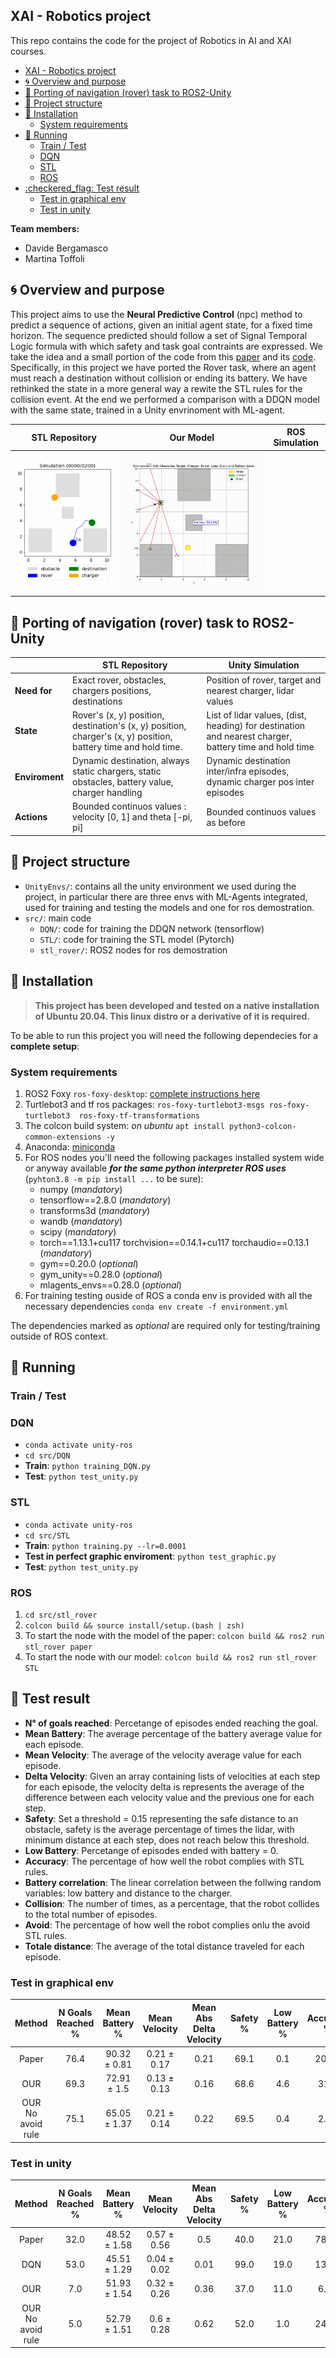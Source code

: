 ## XAI - Robotics project

This repo contains the code for the project of Robotics in AI and XAI courses.
- [XAI - Robotics project](#xai---robotics-project)
- [:cyclone: Overview and purpose](#cyclone-overview-and-purpose)
- [:whale: Porting of navigation (rover) task to ROS2-Unity](#whale-porting-of-navigation-rover-task-to-ros2-unity)
- [:book: Project structure](#book-project-structure)
- [:syringe: Installation](#syringe-installation)
  - [System requirements](#system-requirements)
- [:trumpet: Running](#trumpet-running)
  - [Train / Test](#train--test)
  - [DQN](#dqn)
  - [STL](#stl)
  - [ROS](#ros)
- [:checkered\_flag: Test result](#checkered_flag-test-result)
  - [Test in graphical env](#test-in-graphical-env)
  - [Test in unity](#test-in-unity)


**Team members:**
- Davide Bergamasco
- Martina Toffoli

## :cyclone: Overview and purpose 

This project aims to use the **Neural Predictive Control** (npc) method to predict a sequence of actions, given an initial agent state, for a fixed time horizon. The sequence predicted should follow a set of Signal Temporal Logic formula with which safety and task goal contraints are expressed. We take the idea and a small portion of the code from this [paper](https://arxiv.org/abs/2309.05131) and its [code](https://github.com/mengyuest/stl_npc). Specifically, in this project we have ported the Rover task, where an agent must reach a destination without collision or ending its battery. 
We have rethinked the state in a more general way a rewite the STL rules for the collision event. At the end we performed a comparison with a DDQN model with the same state, trained in a Unity envrinoment with ML-agent.


| STL Repository | Our Model | ROS Simulation |
|----------------|-----------|------------------|
| ![Alt Text](./asset/paper.gif)   | ![Alt Text](./asset/our.gif) | |


## :whale: Porting of navigation (rover) task to ROS2-Unity

|                | STL Repository                                                                                                 | Unity Simulation                                                                                      |
|----------------|----------------------------------------------------------------------------------------------------------------|-------------------------------------------------------------------------------------------------------|
| **Need for**   | Exact rover, obstacles, chargers positions, destinations                                                       | Position of rover, target and  nearest charger, lidar values                                          |
| **State**      | Rover's (x, y) position, destination's (x, y) position, charger's (x, y) position, battery time and hold time. | List of lidar values, (dist, heading) for destination and nearest charger, battery time and hold time |
| **Enviroment** | Dynamic destination, always static chargers, static obstacles, battery value, charger handling                 | Dynamic destination inter/infra episodes, dynamic charger pos inter episodes                          |
| **Actions**    | Bounded continuos values : velocity [0, 1] and theta [-pi, pi]                                                 | Bounded continuos values as before                                                                    |


## :book: Project structure

 - `UnityEnvs/`: contains all the unity environment we used during the project, in particular there are three envs with ML-Agents integrated, used for training and testing the models and one for ros demostration.
 - `src/`: main code
   - `DQN/`: code for training the DDQN network (tensorflow)
   - `STL/`: code for training the STL model (Pytorch)
   - `stl_rover/`: ROS2 nodes for ros demostration

## :syringe: Installation

> **This project has been developed and tested on a native installation of Ubuntu 20.04. This linux distro or a derivative of it is required.**

To be able to run this project you will need the following dependecies for a **complete setup**:

### System requirements

1. ROS2 Foxy `ros-foxy-desktop`: [complete instructions here](https://docs.ros.org/en/foxy/Installation/Ubuntu-Install-Debians.html)
2. Turtlebot3 and tf ros packages: `ros-foxy-turtlebot3-msgs ros-foxy-turtlebot3  ros-foxy-tf-transformations`
3. The colcon build system: *on ubuntu* `apt install python3-colcon-common-extensions -y`
4. Anaconda: [miniconda](https://docs.conda.io/projects/conda/en/stable/user-guide/install/linux.html)
5. For ROS nodes you'll need the following packages installed system wide or anyway available ***for the same python interpreter ROS uses*** (`pyhton3.8 -m pip install ...` to be sure):
    - numpy (*mandatory*)
    - tensorflow==2.8.0 (*mandatory*)
    - transforms3d (*mandatory*)
    - wandb (*mandatory*)
    - scipy (*mandatory*)
    - torch==1.13.1+cu117 torchvision==0.14.1+cu117 torchaudio==0.13.1 (*mandatory*)
    - gym==0.20.0 (*optional*)
    - gym_unity==0.28.0 (*optional*)
    - mlagents_envs==0.28.0 (*optional*)
6. For training testing ouside of ROS a conda env is provided with all the necessary dependencies `conda env create -f environment.yml`

The dependencies marked as *optional* are required only for testing/training outside of ROS context.
    


## :trumpet: Running

### Train / Test

### DQN 
 - `conda activate unity-ros`
 - `cd src/DQN`
 - **Train**: `python training_DQN.py`
 - **Test**: `python test_unity.py`

### STL
 - `conda activate unity-ros`
 - `cd src/STL`
 - **Train**: `python training.py --lr=0.0001`
 - **Test in perfect graphic enviroment**: `python test_graphic.py`
 - **Test**: `python test_unity.py`


### ROS

1. `cd src/stl_rover`
2. `colcon build && source install/setup.(bash | zsh)`
3. To start the node with the model of the paper: `colcon build && ros2 run stl_rover paper`
4. To start the node with our model: `colcon build && ros2 run stl_rover STL`


## :checkered_flag: Test result

- **N° of goals reached**: Percetange of episodes ended reaching the goal.
- **Mean Battery**:  The average percentage of the battery average value for each episode.
- **Mean Velocity**: The average of the velocity average value for each episode.
- **Delta Velocity**: Given an array containing lists of velocities at each step for each episode, the velocity delta is represents the average of the difference between each velocity value and the previous one for each step.
- **Safety**:
Set a threshold = 0.15 representing the safe distance to an obstacle, safety is the average percentage of times the lidar, with minimum distance at each step, does not reach below this threshold.
- **Low Battery**: Percetange of episodes ended with battery = 0.
- **Accuracy**: The percentage of how well the robot complies with STL rules.
- **Battery correlation**: The linear correlation between the follwing random variables: low battery and distance to the charger.
- **Collision**: The number of times, as a percentage, that the robot collides to the total number of episodes.
- **Avoid**: The percentage of how well the robot complies onlu the avoid STL rules.
- **Totale distance**: The average of the total distance traveled for each episode.


<!-- START TABLES -->




### Test in graphical env

|Method|N Goals Reached %|Mean Battery %|Mean Velocity|Mean Abs Delta Velocity|Safety %|Low Battery %|Accuracy %|Battery correlation|Collision %|Avoid %|Total distance|
| :---: | :---: | :---: | :---: | :---: | :---: | :---: | :---: | :---: | :---: | :---: | :---: |
|Paper|76.4|90.32 ± 0.81|0.21 ± 0.17|0.21|69.1|0.1|20.14|0.86|23.5|16.66|1.15 ± 0.94|
|OUR|69.3|72.91 ± 1.5|0.13 ± 0.13|0.16|68.6|4.6|31.3|-0.35|26.1|17.25|0.78 ± 0.91|
|OUR No avoid rule|75.1|65.05 ± 1.37|0.21 ± 0.14|0.22|69.5|0.4|2.33|-0.54|24.5|16.07|0.77 ± 0.66|






### Test in unity

|Method|N Goals Reached %|Mean Battery %|Mean Velocity|Mean Abs Delta Velocity|Safety %|Low Battery %|Accuracy %|Battery correlation|Collision %|Avoid %|Total distance|
| :---: | :---: | :---: | :---: | :---: | :---: | :---: | :---: | :---: | :---: | :---: | :---: |
|Paper|32.0|48.52 ± 1.58|0.57 ± 0.56|0.5|40.0|21.0|78.58|0.17|47.0|24.29|3.76 ± 3.23|
|DQN|53.0|45.51 ± 1.29|0.04 ± 0.02|0.01|99.0|19.0|13.45|-0.04|2.0|68.27|5.34 ± 3.77|
|OUR|7.0|51.93 ± 1.54|0.32 ± 0.26|0.36|37.0|11.0|6.95|-0.21|82.0|27.21|3.94 ± 4.79|
|OUR No avoid rule|5.0|52.79 ± 1.51|0.6 ± 0.28|0.62|52.0|1.0|24.57|-0.34|92.0|22.6|4.54 ± 5.78|

<!-- END TABLES -->